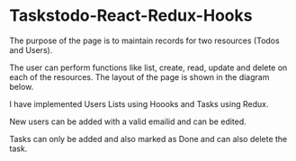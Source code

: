 # Taskstodo-React-Redux-Hooks

The purpose of the page is to maintain records for two resources (Todos and Users).  

The user can perform functions like list, create, read, update and delete on each of the resources. The layout of the page is shown in the diagram below.

I have implemented Users Lists using Hoooks and Tasks using Redux.

New users can be added with a valid emailid and can be edited.

Tasks can only be added and also marked as Done and can also delete the task.

